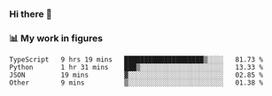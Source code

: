 ### Hi there 👋

### 📊 My work in figures

<!--START_SECTION:waka-->

```text
TypeScript   9 hrs 19 mins   ████████████████████▒░░░░   81.73 %
Python       1 hr 31 mins    ███▒░░░░░░░░░░░░░░░░░░░░░   13.33 %
JSON         19 mins         ▓░░░░░░░░░░░░░░░░░░░░░░░░   02.85 %
Other        9 mins          ▒░░░░░░░░░░░░░░░░░░░░░░░░   01.38 %
```

<!--END_SECTION:waka-->
